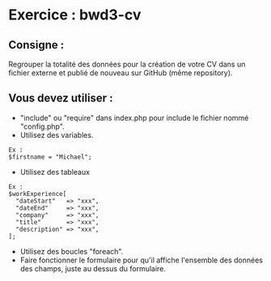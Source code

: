 # Exercice : bwd3-cv

## Consigne :

Regrouper la totalité des données pour la création de votre CV dans un fichier externe et publié de nouveau sur GitHub (même repository).

## Vous devez utiliser :

* "include" ou "require" dans index.php pour include le fichier nommé "config.php".
* Utilisez des variables. 
```
Ex :
$firstname = "Michael";
```
* Utilisez des tableaux 
```
Ex : 
$workExperience[
  "dateStart"   => "xxx",  
  "dateEnd"     => "xxx",  
  "company"     => "xxx",
  "title"       => "xxx",
  "description" => "xxx",
];
```
* Utilisez des boucles "foreach".
* Faire fonctionner le formulaire pour qu'il affiche l'ensemble des données des champs, juste au dessus du formulaire.
